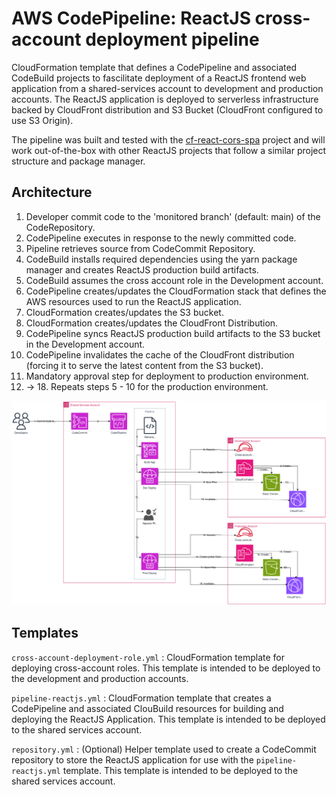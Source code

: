 # AWS CodePipeline: ReactJS cross-account deployment pipeline

CloudFormation template that defines a CodePipeline and associated CodeBuild projects to fascilitate deployment of a ReactJS frontend web application from a shared-services account to development and production accounts.
The ReactJS application is deployed to serverless infrastructure backed by CloudFront distribution and S3 Bucket (CloudFront configured to use S3 Origin).

The pipeline was built and tested with the [cf-react-cors-spa](https://github.com/AydanBedingham/cf-react-cors-spa) project and will work out-of-the-box with other ReactJS projects that follow a similar project structure and package manager.

## Architecture
1. Developer commit code to the 'monitored branch' (default: main) of the CodeRepository.
2. CodePipeline executes in response to the newly committed code.
3. Pipeline retrieves source from CodeCommit Repository.
4. CodeBuild installs required dependencies using the yarn package manager and creates ReactJS production build artifacts.
5. CodeBuild assumes the cross account role in the Development account.
6. CodePipeline creates/updates the CloudFormation stack that defines the AWS resources used to run the ReactJS application.
7. CloudFormation creates/updates the S3 bucket.
8. CloudFormation creates/updates the CloudFront Distribution.
9. CodePipeline syncs ReactJS production build artifacts to the S3 bucket in the Development account.
10. CodePipeline invalidates the cache of the CloudFront distribution (forcing it to serve the latest content from the S3 bucket).
11. Mandatory approval step for deployment to production environment.
12. -> 18. Repeats steps 5 - 10 for the production environment.

![Screenshot](res/ReactJS-CodeDeploy-Pipeline.drawio.svg?raw=true)


## Templates
`cross-account-deployment-role.yml` : CloudFormation template for deploying cross-account roles. This template is intended to be deployed to the development and production accounts.

`pipeline-reactjs.yml` : CloudFormation template that creates a CodePipeline and associated ClouBuild resources for building and deploying the ReactJS Application. This template is intended to be deployed to the shared services account.

`repository.yml` : (Optional) Helper template used to create a CodeCommit repository to store the ReactJS application for use with the `pipeline-reactjs.yml` template. This template is intended to be deployed to the shared services account.
